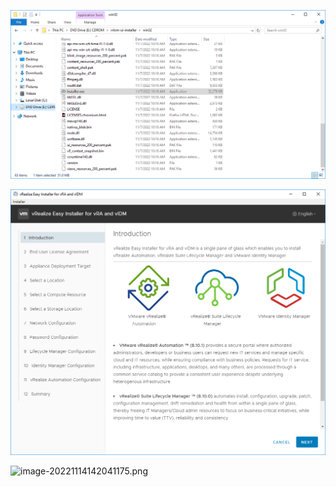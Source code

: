 

![image-20221114134437580.png](/aria-automation/images/image-20221114134437580.png)

![image-20221114141744010.png](/aria-automation/images/image-20221114141744010.png)

![image-20221114142041175.png](/aria-automation/images/image-20221114142041175.png)

